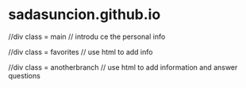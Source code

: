 # sadasuncion.github.io

//div class = main
// introdu ce the personal info


//div class = favorites
// use html to add info

//div class = anotherbranch
// use html to add information and answer questions
